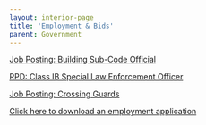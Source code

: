 ```yaml
---
layout: interior-page
title: 'Employment & Bids'
parent: Government
---
```



[Job Posting: Building Sub-Code Official](https://storage.googleapis.com/static.rutherford-nj.com/finance/Employment/BUILDING%20SUB%20Posting.doc.pdf)

[RPD: Class IB Special Law Enforcement Officer](https://storage.googleapis.com/static.rutherford-nj.com/finance/Employment/SLEO%20Class%20IB%20Requirements%20and%20Application%20Details.pdf)

[Job Posting: Crossing Guards](https://storage.googleapis.com/static.rutherford-nj.com/finance/Employment/Hiring%20Crossing%20Guards%202021%20Alternate.pdf)

[Click here to download an employment application](https://storage.googleapis.com/static.rutherford-nj.com/borough-clerk/permits-licenses/Employment%20Application%20REVISED.pdf)
